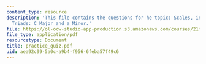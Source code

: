 ```yaml
---
content_type: resource
description: 'This file contains the questions for he topic: Scales, intervals, and
  Triads: C Major and a Minor.'
file: https://ol-ocw-studio-app-production.s3.amazonaws.com/courses/21m-301-harmony-and-counterpoint-i-spring-2005/aea92c995a0ca9b4f9566feba57f49c6_practice_quiz.pdf
file_type: application/pdf
resourcetype: Document
title: practice_quiz.pdf
uid: aea92c99-5a0c-a9b4-f956-6feba57f49c6
---
```


